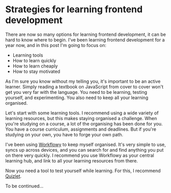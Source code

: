 # Strategies for learning frontend development

There are now so many options for learning frontend development, it can be hard to know where to begin. I've been learning frontend development for a year now, and in this post I'm going to focus on:

- Learning tools
- How to learn quickly
- How to learn cheaply
- How to stay motivated

As I'm sure you know without my telling you, it's important to be an active learner. Simply reading a textbook on JavaScript from cover to cover won't get you very far with the language. You need to be learning, testing yourself, and experimenting. You also need to keep all your learning organised.

Let's start with some learning tools. I recommend using a wide variety of learning resources, but this makes staying organised a challenge. When you're studying on a course, a lot of the organising has been done for you. You have a course curriculum, assignments and deadlines. But if you're studying on your own, you have to forge your own path.

I've been using [Workflowy](https://workflowy.com) to keep myself organised. It's very simple to use, syncs up across devices, and you can search for and find anything you put on there very quickly. I recommend you use Workflowy as your central learning hub, and link to all your learning resources from there.

Now you need a tool to test yourself while learning. For this, I recommend [Quizlet](https://quizlet.com).

To be continued...




